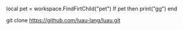 local pet = workspace.FindFirtChild("pet")
If pet then 
print("gg")
end

git clone https://github.com/luau-lang/luau.git
